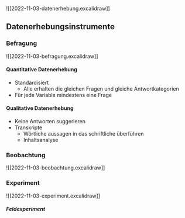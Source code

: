 ![[2022-11-03-datenerhebung.excalidraw]]

## Datenerhebungsinstrumente

### Befragung

![[2022-11-03-befragung.excalidraw]]

#### Quantitative Datenerhebung
- Standardisiert
	- Alle erhalten die gleichen Fragen und gleiche Antwortkategorien
- Für jede Variable mindestens eine Frage

#### Qualitative Datenerhebung
- Keine Antworten suggerieren
- Transkripte
	- Wörtliche aussagen in das schriftliche überführen
	- Inhaltsanalyse

### Beobachtung

![[2022-11-03-beobachtung.excalidraw]]
### Experiment
![[2022-11-03-experiment.excalidraw]]

##### Feldexperiment
